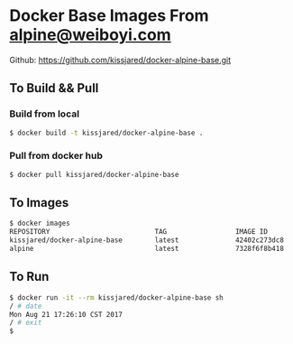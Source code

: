 # Docker Base Images From alpine@weiboyi.com

Github: https://github.com/kissjared/docker-alpine-base.git

## To Build && Pull

### Build from local
``` bash
$ docker build -t kissjared/docker-alpine-base .
```

### Pull from docker hub
``` bash
$ docker pull kissjared/docker-alpine-base
```

## To Images

``` bash
$ docker images
REPOSITORY                          TAG                 IMAGE ID            CREATED             SIZE
kissjared/docker-alpine-base        latest              42402c273dc8        15 minutes ago      5.28MB
alpine                              latest              7328f6f8b418        7 weeks ago         3.97MB
```

## To Run

``` bash
$ docker run -it --rm kissjared/docker-alpine-base sh
/ # date
Mon Aug 21 17:26:10 CST 2017
/ # exit
$

